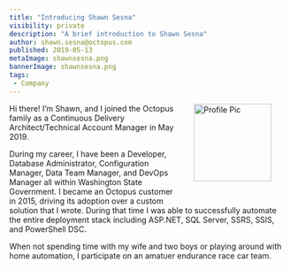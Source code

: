 ```yaml
---
title: "Introducing Shawn Sesna"
visibility: private
description: "A brief introduction to Shawn Sesna"
author: shawn.sesna@octopus.com
published: 2019-05-13
metaImage: shawnsesna.png
bannerImage: shawnsesna.png
tags:
 - Company
---
```

<div style="float: right; margin: 30px; margin-top: 0">
<img alt="Profile Pic" src="https://i.octopus.com/site/team/shawn_sesna.jpg" height="140" width="140" />
</div>

Hi there! I’m Shawn, and I joined the Octopus family as a Continuous Delivery Architect/Technical Account Manager in May 2019.

During my career, I have been a Developer, Database Administrator, Configuration Manager, Data Team Manager, and DevOps Manager all within Washington State Government.  I became an Octopus customer in 2015, driving its adoption over a custom solution that I wrote.  During that time I was able to successfully automate the entire deployment stack including ASP.NET, SQL Server, SSRS, SSIS, and PowerShell DSC.

When not spending time with my wife and two boys or playing around with home automation, I participate on an amatuer endurance race car team.
